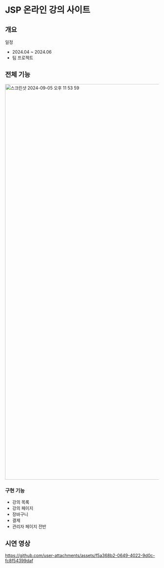 # JSP 온라인 강의 사이트
## 개요
일정
- 2024.04 ~ 2024.06
- 팀 프로젝트

## 전체 기능
<img width="1297" alt="스크린샷 2024-09-05 오후 11 53 59" src="https://github.com/user-attachments/assets/2a7d62da-2f4e-4033-ac98-5a97169035ed">

### 구현 기능 
- 강의 목록
- 강의 페이지
- 장바구니
- 결제
- 관리자 페이지 전반


## 시연 영상
https://github.com/user-attachments/assets/f5a368b2-0649-4022-9d0c-fc8f54399daf

